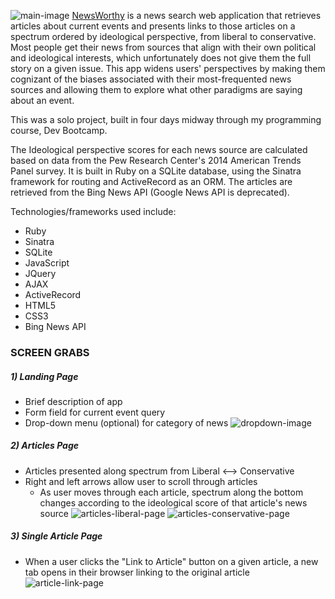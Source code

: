 ![main-image](https://s3-us-west-1.amazonaws.com/githubimages/Screen+Shot+2015-05-20+at+5.34.01+PM.png)
[NewsWorthy](http://news-worthy.herokuapp.com/) is a news search web application that retrieves articles about current events and presents links to those articles on a spectrum ordered by ideological perspective, from liberal to conservative. Most people get their news from sources that align with their own political and ideological interests, which unfortunately does not give them the full story on a given issue. This app widens users' perspectives by making them cognizant of the biases associated with their most-frequented news sources and allowing them to explore what other paradigms are saying about an event. 

This was a solo project, built in four days midway through my programming course, Dev Bootcamp. 

The Ideological perspective scores for each news source are calculated based on data from the Pew Research Center's 2014 American Trends Panel survey. It is built in Ruby on a SQLite database, using the Sinatra framework for routing and ActiveRecord as an ORM. The articles are retrieved from the Bing News API (Google News API is deprecated).

Technologies/frameworks used include:

* Ruby
* Sinatra
* SQLite
* JavaScript
* JQuery
* AJAX
* ActiveRecord
* HTML5
* CSS3
* Bing News API

### SCREEN GRABS
##### 1) Landing Page
* Brief description of app
* Form field for current event query
* Drop-down menu (optional) for category of news
![dropdown-image](https://s3-us-west-1.amazonaws.com/githubimages/Screen+Shot+2015-05-20+at+10.08.53+PM.png)

##### 2) Articles Page
* Articles presented along spectrum from Liberal <--> Conservative
* Right and left arrows allow user to scroll through articles
  * As user moves through each article, spectrum along the bottom changes according to the ideological score of that article's news source
![articles-liberal-page](https://s3-us-west-1.amazonaws.com/githubimages/Screen+Shot+2015-05-20+at+10.10.27+PM.png)
![articles-conservative-page](https://s3-us-west-1.amazonaws.com/githubimages/Screen+Shot+2015-05-20+at+10.10.53+PM.png)

##### 3) Single Article Page
* When a user clicks the "Link to Article" button on a given article, a new tab opens in their browser linking to the original article
![article-link-page](https://s3-us-west-1.amazonaws.com/githubimages/Screen+Shot+2015-05-20+at+10.12.02+PM.png)
